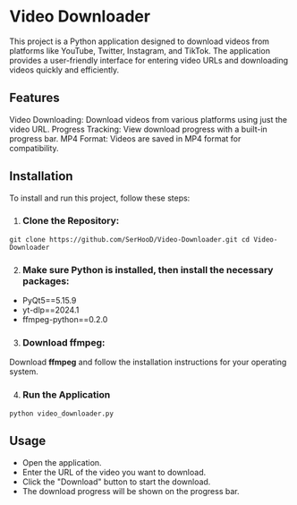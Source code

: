 # **Video Downloader**
This project is a Python application designed to download videos from platforms like YouTube, Twitter, Instagram, and TikTok. The application provides a user-friendly interface for entering video URLs and downloading videos quickly and efficiently.

## **Features**
Video Downloading: Download videos from various platforms using just the video URL.
Progress Tracking: View download progress with a built-in progress bar.
MP4 Format: Videos are saved in MP4 format for compatibility.

## **Installation**
To install and run this project, follow these steps:

1. ### Clone the Repository:

`git clone https://github.com/SerHooD/Video-Downloader.git cd Video-Downloader`

2. ### Make sure Python is installed, then install the necessary packages:

- PyQt5==5.15.9 
- yt-dlp==2024.1 
- ffmpeg-python==0.2.0

3. ### Download ffmpeg:

Download **ffmpeg** and follow the installation instructions for your operating system.

4. ### Run the Application

`python video_downloader.py`

## **Usage**
- Open the application.  
- Enter the URL of the video you want to download. 
- Click the "Download" button to start the download.
- The download progress will be shown on the progress bar.

